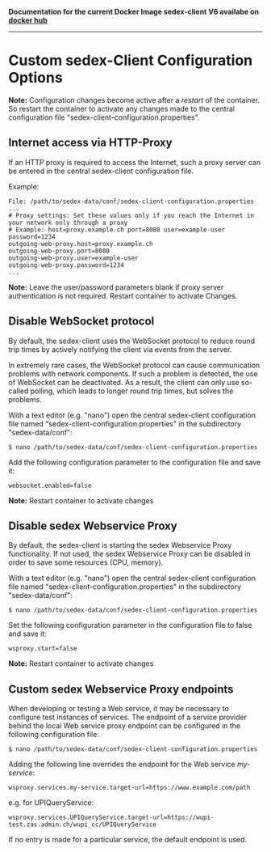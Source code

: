 **Documentation for the current Docker Image sedex-client V6 availabe on [docker hub](https://hub.docker.com/r/sedexch/sedex-client)**

***

# Custom sedex-Client Configuration Options

**Note:**
Configuration changes become active after a *restart* of the container.
So restart the container to activate any changes made to the central configuration file "sedex-client-configuration.properties".


## Internet access via HTTP-Proxy
If an HTTP proxy is required to access the Internet, such a proxy server can be entered in the central sedex-client configuration file.

Example:

    File: /path/to/sedex-data/conf/sedex-client-configuration.properties
    ...
    # Proxy settings: Set these values only if you reach the Internet in your network only through a proxy
    # Example: host=proxy.example.ch port=8080 user=example-user password=1234
    outgoing-web-proxy.host=proxy.example.ch
    outgoing-web-proxy.port=8080
    outgoing-web-proxy.user=example-user
    outgoing-web-proxy.password=1234
    ...

**Note:** Leave the user/password parameters blank if proxy server authentication is not required. Restart container to activate Changes.



## Disable WebSocket protocol
By default, the sedex-client uses the WebSocket protocol to reduce round trip times by actively notifying the client via events from the server.

In extremely rare cases, the WebSocket protocol can cause communication problems with network components.
If such a problem is detected, the use of WebSocket can be deactivated.
As a result, the client can only use so-called polling, which leads to longer round trip times, but solves the problems.

With a text editor (e.g. "nano") open the central sedex-client configuration file named "sedex-client-configuration.properties" in the subdirectory "sedex-data/conf":

    $ nano /path/to/sedex-data/conf/sedex-client-configuration.properties

Add the following configuration parameter to the configuration file and save it:

    websocket.enabled=false
    
**Note:** Restart container to activate changes    

## Disable sedex Webservice Proxy
By default, the sedex-client is starting the sedex Webservice Proxy functionality. If not used, the sedex Webservice Proxy can be disabled in order to save some resources (CPU, memory).


With a text editor (e.g. "nano") open the central sedex-client configuration file named "sedex-client-configuration.properties" in the subdirectory "sedex-data/conf":

    $ nano /path/to/sedex-data/conf/sedex-client-configuration.properties

Set the following configuration parameter in the configuration file to false and save it:

    wsproxy.start=false

**Note:** Restart container to activate changes

## Custom sedex Webservice Proxy endpoints

When developing or testing a Web service, it may be necessary to configure test instances of services.
The endpoint of a service provider behind the local Web service proxy endpoint can be configured in the following 
configuration file:

    $ nano /path/to/sedex-data/conf/sedex-client-configuration.properties

Adding the following line overrides the endpoint for the Web service *my-service*:

    wsproxy.services.my-service.target-url=https://www.example.com/path  

e.g. for UPIQueryService:
    
    wsproxy.services.UPIQueryService.target-url=https://wupi-test.zas.admin.ch/wupi_cc/UPIQueryService 

If no entry is made for a particular service, the default endpoint is used.
